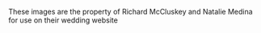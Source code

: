 These images are the property of Richard McCluskey and Natalie Medina for use on their wedding website
